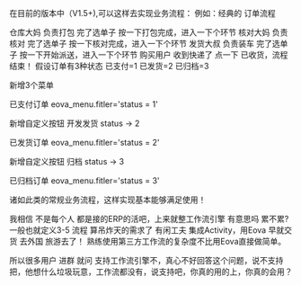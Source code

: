 在目前的版本中（V1.5+),可以这样去实现业务流程： 
例如：经典的 订单流程

仓库大妈 负责打包 完了选单子 按一下打包完成，进入一下个环节
核对大妈 负责核对 完了选单子 按一下核对完成，进入一下个环节
发货大叔 负责装车 完了选单子 按一下开始派送，进入一下个环节
购买用户 收到快递了 点一下 已收货，流程结束！
假设订单有3种状态 
已支付=1 已发货=2 已归档=3

新增3个菜单

已支付订单 eova_menu.fitler='status = 1'

新增自定义按钮 开发发货 status -> 2

已发货订单 eova_menu.fitler='status = 2'

新增自定义按钮 归档 status -> 3

已归档订单 eova_menu.fitler='status = 3'

诸如此类的常规业务流程，这样实现基本能够满足使用！

我相信 不是每个人 都是接的ERP的活吧，上来就整工作流引擎 有意思吗 累不累?
一般也就定义3-5 流程 算吊炸天的需求了 有闲工夫 集成Activity，用Eova 早就交货 去外国 旅游去了！
熟练使用第三方工作流的复杂度不比用Eova直接做简单。

所以很多用户 进群 就问 支持工作流引擎不，真心不好回答这个问题，说不支持把，他想什么垃圾玩意，工作流都没有，说支持吧，你真的用的上，你真的会用？

